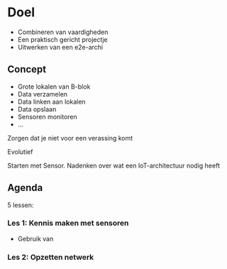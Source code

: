 # Doel

* Combineren van vaardigheden
* Een praktisch gericht projectje
* Uitwerken van een e2e-archi
  
## Concept

* Grote lokalen van B-blok
* Data verzamelen
* Data linken aan lokalen
* Data opslaan
* Sensoren monitoren
* ...

Zorgen dat je niet voor een verassing komt 

Evolutief

Starten met Sensor.
Nadenken over wat een IoT-architectuur nodig heeft

## Agenda

5 lessen:

### Les 1: Kennis maken met sensoren

* Gebruik van 

### Les 2: Opzetten netwerk


~~~python

~~~